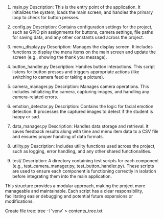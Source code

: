 1. main.py
Description: This is the entry point of the application. It initializes the system, loads the main screen, and handles the primary loop to check for button presses.

2. config.py
Description: Contains configuration settings for the project, such as GPIO pin assignments for buttons, camera settings, file paths for saving data, and any other constants used across the project.

3. menu_display.py
Description: Manages the display screen. It includes functions to display the menu items on the main screen and update the screen (e.g., showing the thank you message).

4. button_handler.py
Description: Handles button interactions. This script listens for button presses and triggers appropriate actions (like switching to camera feed or taking a picture).

5. camera_manager.py
Description: Manages camera operations. This includes initializing the camera, capturing images, and handling any camera-related errors.

6. emotion_detector.py
Description: Contains the logic for facial emotion detection. It processes the captured images to detect if the student is happy or sad.

7. data_manager.py
Description: Handles data storage and retrieval. It saves feedback results along with time and menu item data to a CSV file and ensures proper handling of data formats.

8. utility.py
Description: Includes utility functions used across the project, such as logging, error handling, and any other shared functionalities.

10. test/
Description: A directory containing test scripts for each component (e.g., test_camera_manager.py, test_button_handler.py). These scripts are used to ensure each component is functioning correctly in isolation before integrating them into the main application.

This structure provides a modular approach, making the project more manageable and maintainable. Each script has a clear responsibility, facilitating easier debugging and potential future expansions or modifications.


Create file tree: tree -I 'venv' > contents_tree.txt
